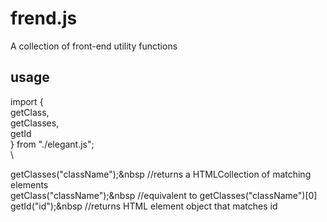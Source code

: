 # frend.js

A collection of front-end utility functions

## usage

import {\
getClass,\
getClasses,\
getId\
} from "./elegant.js";\
\
       
getClasses("className");&nbsp //returns a HTMLCollection of matching elements\
getClass("className");&nbsp //equivalent to getClasses("className")[0]\
getId("id");&nbsp //returns HTML element object that matches id
